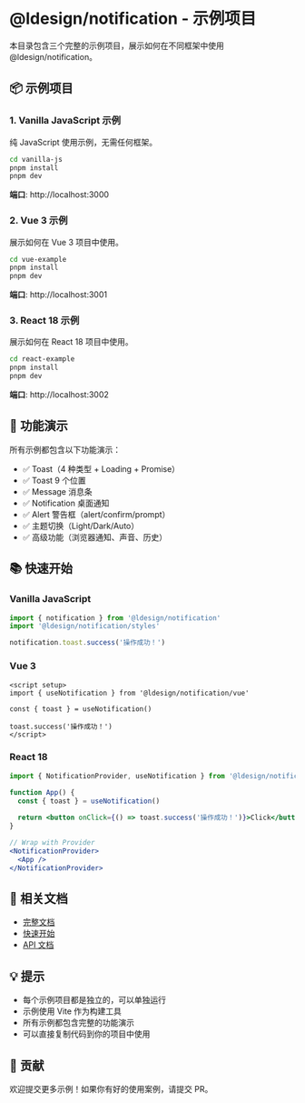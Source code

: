 # @ldesign/notification - 示例项目

本目录包含三个完整的示例项目，展示如何在不同框架中使用 @ldesign/notification。

## 📦 示例项目

### 1. Vanilla JavaScript 示例

纯 JavaScript 使用示例，无需任何框架。

```bash
cd vanilla-js
pnpm install
pnpm dev
```

**端口**: http://localhost:3000

### 2. Vue 3 示例

展示如何在 Vue 3 项目中使用。

```bash
cd vue-example
pnpm install
pnpm dev
```

**端口**: http://localhost:3001

### 3. React 18 示例

展示如何在 React 18 项目中使用。

```bash
cd react-example
pnpm install
pnpm dev
```

**端口**: http://localhost:3002

## 🎯 功能演示

所有示例都包含以下功能演示：

- ✅ Toast（4 种类型 + Loading + Promise）
- ✅ Toast 9 个位置
- ✅ Message 消息条
- ✅ Notification 桌面通知
- ✅ Alert 警告框（alert/confirm/prompt）
- ✅ 主题切换（Light/Dark/Auto）
- ✅ 高级功能（浏览器通知、声音、历史）

## 📚 快速开始

### Vanilla JavaScript

```javascript
import { notification } from '@ldesign/notification'
import '@ldesign/notification/styles'

notification.toast.success('操作成功！')
```

### Vue 3

```vue
<script setup>
import { useNotification } from '@ldesign/notification/vue'

const { toast } = useNotification()

toast.success('操作成功！')
</script>
```

### React 18

```jsx
import { NotificationProvider, useNotification } from '@ldesign/notification/react'

function App() {
  const { toast } = useNotification()
  
  return <button onClick={() => toast.success('操作成功！')}>Click</button>
}

// Wrap with Provider
<NotificationProvider>
  <App />
</NotificationProvider>
```

## 🔗 相关文档

- [完整文档](../README.md)
- [快速开始](../QUICK_START.md)
- [API 文档](../README.md#api文档)

## 💡 提示

- 每个示例项目都是独立的，可以单独运行
- 示例使用 Vite 作为构建工具
- 所有示例都包含完整的功能演示
- 可以直接复制代码到你的项目中使用

## 🤝 贡献

欢迎提交更多示例！如果你有好的使用案例，请提交 PR。

